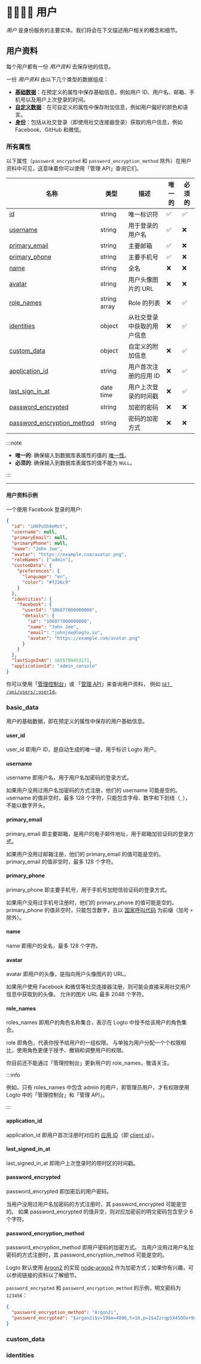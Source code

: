 # 👨‍👩‍👧‍👦 用户

_用户_ 是身份服务的主要实体。我们将会在下文描述用户相关的概念和细节。

## 用户资料

每个用户都有一份 _用户资料_ 去保存他的信息。

一份 _用户资料_ 由以下几个类型的数据组成：

- [**基础数据**](#basic_data)：在预定义的属性中保存基础信息，例如用户 ID、用户名、邮箱、手机号以及用户上次登录的时间。
- [**自定义数据**](#custom_data)：在可自定义的属性中保存附加信息，例如用户偏好的颜色和语言。
- [**身份**](#identities)：包括从社交登录（即使用社交连接器登录）获取的用户信息，例如 Facebook、GitHub 和微信。

### 所有属性

以下属性（`password_encrypted` 和 `password_encryption_method` 除外）在用户资料中可见，这意味着你可以使用「管理 API」查询它们。

| 名称                                                      | 类型         | 描述                       | 唯一的 | 必须的 |
| --------------------------------------------------------- | ------------ | -------------------------- | ------ | ------ |
| [id](#user_id)                                            | string       | 唯一标识符                 | ✅     | ✅     |
| [username](#username)                                     | string       | 用于登录的用户名           | ✅     | ❌     |
| [primary_email](#primary_email)                           | string       | 主要邮箱                   | ✅     | ❌     |
| [primary_phone](#primary_phone)                           | string       | 主要手机号                 | ✅     | ❌     |
| [name](#name)                                             | string       | 全名                       | ❌     | ❌     |
| [avatar](#avatar)                                         | string       | 用户头像图片的 URL         | ❌     | ❌     |
| [role_names](#role_names)                                 | string array | Role 的列表                | ❌     | ✅     |
| [identities](#identities)                                 | object       | 从社交登录中获取的用户信息 | ❌     | ✅     |
| [custom_data](#custom_data)                               | object       | 自定义的附加信息           | ❌     | ✅     |
| [application_id](#application_id)                         | string       | 用户首次注册的应用 ID      | ❌     | ✅     |
| [last_sign_in_at](#last_signed_in_at)                     | date time    | 用户上次登录的时间戳       | ❌     | ✅     |
| [password_encrypted](#password_encrypted)                 | string       | 加密的密码                 | ❌     | ❌     |
| [password_encryption_method](#password_encryption_method) | string       | 密码的加密方式             | ❌     | ❌     |

:::note

- **唯一的**: 确保输入到数据库表属性的值的 [唯一性](https://www.postgresql.org/docs/current/ddl-constraints.html#DDL-CONSTRAINTS-UNIQUE-CONSTRAINTS)。
- **必须的**: 确保输入到数据库表属性的值不能为 `NULL`。

:::

---

#### 用户资料示例

一个使用 Facebook 登录的用户:

```json
{
  "id": "iHXPuSb9eMzt",
  "username": null,
  "primaryEmail": null,
  "primaryPhone": null,
  "name": "John Joe",
  "avatar": "https://example.com/avatar.png",
  "roleNames": ["admin"],
  "customData": {
    "preferences": {
      "language": "en",
      "color": "#f236c9"
    }
  },
  "identities": {
    "facebook": {
      "userId": "106077000000000",
      "details": {
        "id": "106077000000000",
        "name": "John Joe",
        "email": "johnjoe@logto.io",
        "avatar": "https://example.com/avatar.png"
      }
    }
  },
  "lastSignInAt": 1655799453171,
  "applicationId": "admin_console"
}
```

你可以使用「[管理控制台](../../../docs/recipes/manage-users/using-admin-console#查看和更新用户资料)」或
「[管理 API](../../../docs/recipes/manage-users/using-management-api)」来查询用户资料，
例如 <a href="/api/#tag/Users/paths/~1api~1users~1:userId/get" target="_blank">`GET /api/users/:userId`</a>。

### basic_data

用户的基础数据，即在预定义的属性中保存的用户基础信息。

#### user_id

user_id 即用户 ID，是自动生成的唯一键，用于标识 Logto 用户。

#### username

username 即用户名，用于用户名加密码的登录方式。

如果用户没用过用户名加密码的方式注册，他们的 username 可能是空的。
username 的值非空时，最多 128 个字符，只能包含字母、数字和下划线（`_`），不能以数字开头。

#### primary_email

primary_email 即主要邮箱，是用户的电子邮件地址，用于邮箱加验证码的登录方式。

如果用户没用过邮箱注册，他们的 primary_email 的值可能是空的。
primary_email 的值非空时，最多 128 个字符。

#### primary_phone

primary_phone 即主要手机号，用于手机号加短信验证码的登录方式。

如果用户没用过手机号注册时，他们的 primary_phone 的值可能是空的。
primary_phone 的值非空时，只能包含数字，且以 [国家呼叫代码](https://en.wikipedia.org/wiki/List_of_country_calling_codes) 为前缀（加号 `+` 除外）。

#### name

name 即用户的全名，最多 128 个字符。

#### avatar

avatar 即用户的头像，是指向用户头像图片的 URL。

如果用户使用 Facebook 和微信等社交连接器注册，则可能会直接采用社交用户信息中获取到的头像。
允许的图片 URL 最多 2048 个字符。

#### role_names

roles_names 即用户的角色名称集合，表示在 Logto 中授予给该用户的角色集合。

role 即角色，代表你授予给用户的一组权限。
与单独为用户分配一个个权限相比，使用角色更便于授予、撤销和调整用户的权限。

你目前还不能通过「管理控制台」更新用户的 role_names，敬请关注。

:::info

例如，只有 roles_names 中包含 admin 的用户，即管理员用户，才有权限使用 Logto 中的「管理控制台」和「管理 API」。

:::

#### application_id

application_id 即用户首次注册时对应的 [应用 ID](../applications/#应用-id)（即 [client id](https://www.oauth.com/oauth2-servers/client-registration/client-id-secret/)）。

#### last_signed_in_at

last_signed_in_at 即用户上次登录时的带时区的时间戳。

#### password_encrypted

password_encrypted 即加密后的用户密码。

当用户没用过用户名加密码的方式注册时，其 password_encrypted 可能是空的。
如果 password_encrypted 的值非空，则对应加密前的明文密码包含至少 6 个字符。

#### password_encryption_method

password_encryption_method 即用户密码的加密方式。
当用户没用过用户名加密码的方式注册时，其 password_encryption_method 可能是空的。

Logto 默认使用 [Argon2](https://en.wikipedia.org/wiki/Argon2) 的实现 [node-argon2](https://github.com/ranisalt/node-argon2) 作为加密方式；如果你有兴趣，可以参阅链接的资料以了解细节。

`password_encrypted` 和 `password_encryption_method` 的示例，明文密码为 `123456`：

```json
{
  "password_encryption_method": "Argon2i",
  "password_encrypted": "$argon2i$v=19$m=4096,t=10,p=1$aZzrqpSX45DOo+9uEW6XVw$O4MdirF0mtuWWWz68eyNAt2u1FzzV3m3g00oIxmEr0U"
}
```

### custom_data

### identities
